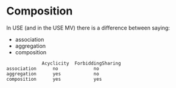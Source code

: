 
# Composition

In USE (and in the USE MV) there is a difference between saying:
 * association 
 * aggregation 
 * composition 
 
```
             Acyclicity  ForbiddingSharing
association      no             no
aggregation      yes            no
composition      yes            yes
```